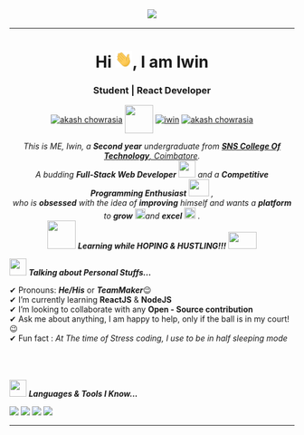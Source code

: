 
<div align="center">
<img  src="https://c.tenor.com/NOYF3f82b_gAAAAC/programmer.gif"  width="700px" />
</div>


<hr>
<h1 align="center">Hi <img src="https://raw.githubusercontent.com/ABSphreak/ABSphreak/master/gifs/Hi.gif" width="30px" height="30px">, I am Iwin</h1>
<h3 align="center">Student | React Developer </h3>
<p align="center" display="inline">
   <a href="https://wa.me/919384913517?text=Hi%27,%20like%20to%20chat%20with%20you" target="blank"><img align="center" src="https://cliply.co/wp-content/uploads/2021/08/372108180_WHATSAPP_ICON_400.gif" alt="akash chowrasia" height="50px" width="50px" /></a>
   <a href="https://www.instagram.com/__i__w__i__n__i__s__s__a__c__/" target="blank"><img align="center" src="https://cliply.co/wp-content/uploads/2019/07/371907300_INSTAGRAM_ICON_TRANSPARENT_400.gif" height="50px" width="50px" mt-3 /></a>
<a href="https://www.linkedin.com/in/iwin-t-a888311bb/" target="blank"><img align="center" src="https://cliply.co/wp-content/uploads/2021/02/372102050_LINKEDIN_ICON_TRANSPARENT_1080.gif" alt="iwin" height="50px" width="50px" /></a>
<a href="https://www.facebook.com/iwin.son.71" target="blank"><img align="center" src="https://cliply.co/wp-content/uploads/2019/07/371907490_FACEBOOK_ICON_TRANSPARENT_400.gif" alt="akash chowrasia" height="50px" width="50px" /></a>
    
 

</p>
</p>



<p align="center">
  <em>
    This is ME, Iwin, a <b>Second year</b> undergraduate from <a href="https://snsct.org/"> <b>SNS College Of Technology</b>, Coimbatore</a>. <br>
    A budding <b>Full-Stack Web Developer</b> <img src="https://github.com/TheDudeThatCode/TheDudeThatCode/blob/master/Assets/Developer.gif" width="30px" height="30px"> and a <b>Competitive Programming Enthusiast</b>&nbsp;<img src="https://github.com/TheDudeThatCode/TheDudeThatCode/blob/master/Assets/Designer.gif" width="36px" height="30px">&nbsp,<br>who is <b>obsessed</b>
    with the idea of <b>improving</b> himself and wants a <b>platform</b> to 
    <b>grow</b> <img src="https://github.com/TheDudeThatCode/TheDudeThatCode/blob/master/Assets/Rocket.gif" width="18px" height="18px">and 
    <b>excel</b> <img src="https://github.com/TheDudeThatCode/TheDudeThatCode/blob/master/Assets/Medal.gif" width="20px" height="20px">&nbsp.
  </em> 
  <br>
  <img src="https://media.giphy.com/media/VgCDAzcKvsR6OM0uWg/giphy.gif" width="50" height="50px"/> <b><i>Learning while HOPING & HUSTLING!!!</i></b> <img src="https://media.giphy.com/media/7j2hfyeVcDtf2/giphy.gif" width="50" height="30px"/>
</p>

<!--<p align="left"> <img src="https://komarev.com/ghpvc/?username=akash-chowrasia&label=Profile%20views&color=0e75b6&style=flat" alt="akash-chowrasia" /> </p>-->
<!--<img align="right" width=300px alt="Unicorn" src="https://media.giphy.com/media/3ohs4BSacFKI7A717y/giphy.gif" />-->

<img src="https://media.giphy.com/media/ObNTw8Uzwy6KQ/giphy.gif" width="30px" height="30px">&nbsp;***Talking about Personal Stuffs...***

✔ Pronouns: ***He/His*** or ***TeamMaker***😉 <br>
✔ I’m currently learning **ReactJS** & **NodeJS**<br>
✔ I’m looking to collaborate with any **Open - Source contribution**<br>
✔ Ask me about anything, I am happy to help, only if the ball is in my court!😉<br>
✔ Fun fact : *At The time of Stress coding, I use to be in half sleeping mode*<br><br><br><br>
 

<img src="https://media.giphy.com/media/ObNTw8Uzwy6KQ/giphy.gif" width="30px" height="30px">&nbsp;***Languages & Tools I Know...***
<p align="left">
  <short>
     <img height="50" src="https://raw.githubusercontent.com/ShahriarShafin/ShahriarShafin/main/Assets/html.gif"> <short/>
 <img height="50" src="https://cdn.hashnode.com/res/hashnode/image/upload/v1642957728085/HCKOutplS.gif"> <short/> 
     <img height="50" src="https://user-images.githubusercontent.com/24686293/32004280-3e29b136-b9ae-11e7-89ca-8f8fe633084c.gif"> <short/>
   <img height="50"  src="https://revelry.co/wp-content/uploads/2019/05/react-native-UX-design.gif">
  <short/> 
  <hr>
